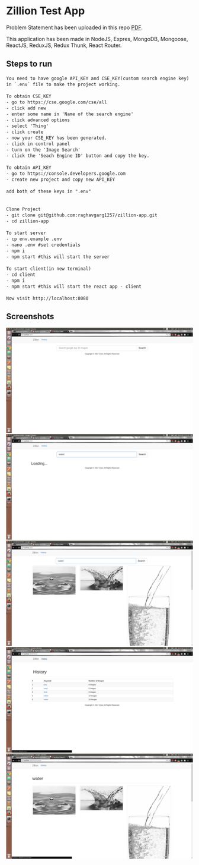 # Zillion Test App
Problem Statement has been uploaded in this repo [PDF](https://github.com/raghavgarg1257/zillion-app/blob/master/Problem-Statement.pdf).

This application has been made in NodeJS, Expres, MongoDB, Mongoose, ReactJS, ReduxJS, Redux Thunk, React Router.

## Steps to run
```
You need to have google API_KEY and CSE_KEY(custom search engine key) in `.env` file to make the project working.

To obtain CSE_KEY
- go to https://cse.google.com/cse/all
- click add new
- enter some name in 'Name of the search engine'
- click advanced options
- select 'Thing'
- click create 
- now your CSE_KEY has been generated.
- click in control panel
- turn on the 'Image Search'
- click the 'Seach Engine ID' button and copy the key.

To obtain API_KEY
- go to https://console.developers.google.com
- create new project and copy new API_KEY

add both of these keys in ".env"


Clone Project
- git clone git@github.com:raghavgarg1257/zillion-app.git
- cd zillion-app

To start server
- cp env.example .env
- nano .env #set credentials
- npm i
- npm start #this will start the server

To start client(in new terminal)
- cd client
- npm i
- npm start #this will start the react app - client

Now visit http://localhost:8080

```


## Screenshots
![1st](https://github.com/raghavgarg1257/zillion-app/blob/master/Screenshot%20from%202017-04-17%2001-23-57.png)
![2nd](https://github.com/raghavgarg1257/zillion-app/blob/master/Screenshot%20from%202017-04-17%2001-26-32.png)
![3rd](https://github.com/raghavgarg1257/zillion-app/blob/master/Screenshot%20from%202017-04-17%2001-27-13.png)
![4th](https://github.com/raghavgarg1257/zillion-app/blob/master/Screenshot%20from%202017-04-17%2001-27-30.png)
![5th](https://github.com/raghavgarg1257/zillion-app/blob/master/Screenshot%20from%202017-04-17%2001-27-36.png)

